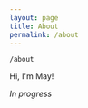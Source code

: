 ```yaml
---
layout: page
title: About
permalink: /about
---
```


`/about`

Hi, I'm May!

*In progress*

<style>
  .wrapper {
    max-width: 58em;
  }
</style>
